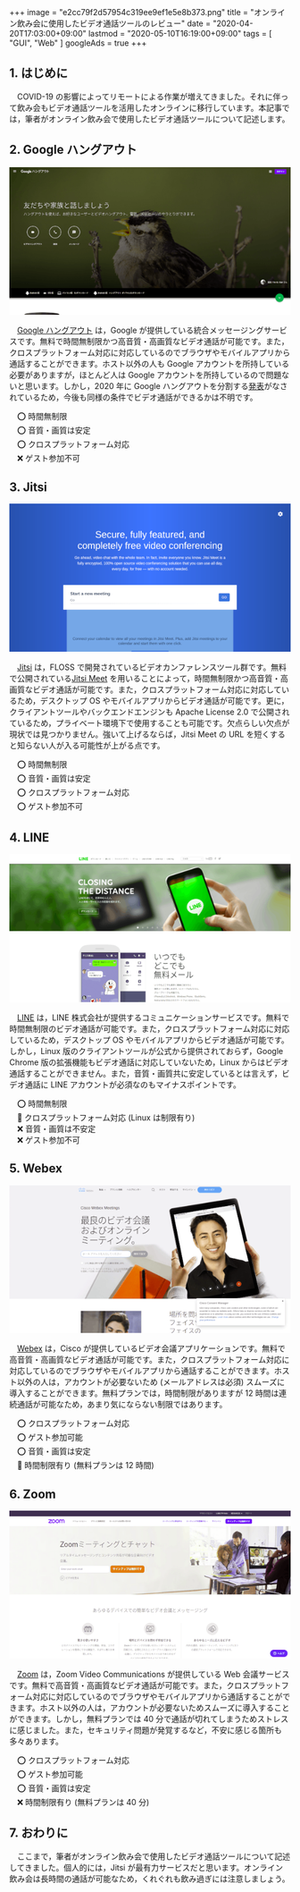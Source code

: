 +++
image = "e2cc79f2d57954c319ee9ef1e5e8b373.png"
title = "オンライン飲み会に使用したビデオ通話ツールのレビュー"
date = "2020-04-20T17:03:00+09:00"
lastmod = "2020-05-10T16:19:00+09:00"
tags = [ "GUI", "Web" ]
googleAds = true
+++

## 1. はじめに

　COVID-19 の影響によってリモートによる作業が増えてきました。それに伴って飲み会もビデオ通話ツールを活用したオンラインに移行しています。本記事では，筆者がオンライン飲み会で使用したビデオ通話ツールについて記述します。

## 2. Google ハングアウト

![](3760ef6fe6e68bdd82899f7fae8c934e.png)

　[Google ハングアウト](https://hangouts.google.com/) は，Google が提供している統合メッセージングサービスです。無料で時間無制限かつ高音質・高画質なビデオ通話が可能です。また，クロスプラットフォーム対応に対応しているのでブラウザやモバイルアプリから通話することができます。ホスト以外の人も Google アカウントを所持している必要がありますが，ほとんど人は Google アカウントを所持しているので問題ないと思います。しかし，2020 年に Google ハングアウトを分割する[発表](https://9to5google.com/2018/12/02/google-hangouts-shutting-down/)がなされているため，今後も同様の条件でビデオ通話ができるかは不明です。

　⭕ 時間無制限  
　⭕ 音質・画質は安定  
　⭕ クロスプラットフォーム対応  
　❌ ゲスト参加不可  

## 3. Jitsi

![](c94b84c6c422348ff56423a0b8cf0f99.png)

　[Jitsi](https://jitsi.org/) は，FLOSS で開発されているビデオカンファレンスツール群です。無料で公開されている[Jitsi Meet](https://meet.jit.si/) を用いることによって，時間無制限かつ高音質・高画質なビデオ通話が可能です。また，クロスプラットフォーム対応に対応しているため，デスクトップ OS やモバイルアプリからビデオ通話が可能です。更に，クライアントツールやバックエンドエンジンも Apache License 2.0 で公開されているため，プライベート環境下で使用することも可能です。欠点らしい欠点が現状では見つかりません。強いて上げるならば，Jitsi Meet の URL を短くすると知らない人が入る可能性が上がる点です。

　⭕ 時間無制限  
　⭕ 音質・画質は安定  
　⭕ クロスプラットフォーム対応  
　⭕ ゲスト参加不可  

## 4. LINE

![](339eed02985245e3a943c599a4791547.png)

　[LINE](http://line.me/) は，LINE 株式会社が提供するコミュニケーションサービスです。無料で時間無制限のビデオ通話が可能です。また，クロスプラットフォーム対応に対応しているため，デスクトップ OS やモバイルアプリからビデオ通話が可能です。しかし，Linux 版のクライアントツールが公式から提供されておらず，Google Chrome 版の拡張機能もビデオ通話に対応していないため，Linux からはビデオ通話することができません。また，音質・画質共に安定しているとは言えず，ビデオ通話に LINE アカウントが必須なのもマイナスポイントです。

　⭕ 時間無制限  
　🔼 クロスプラットフォーム対応 (Linux は制限有り)  
　❌ 音質・画質は不安定  
　❌ ゲスト参加不可  

## 5. Webex

![](34c094f7f3fc169539df52d91eae0a9a.png)

　[Webex](https://www.webex.com/ja/video-conferencing.html) は，Cisco が提供しているビデオ会議アプリケーションです。無料で高音質・高画質なビデオ通話が可能です。また，クロスプラットフォーム対応に対応しているのでブラウザやモバイルアプリから通話することができます。ホスト以外の人は，アカウントが必要ないため (メールアドレスは必須) スムーズに導入することができます。無料プランでは，時間制限がありますが 12 時間は連続通話が可能なため，あまり気にならない制限ではあります。

　⭕ クロスプラットフォーム対応  
　⭕ ゲスト参加可能  
　⭕ 音質・画質は安定  
　🔼 時間制限有り (無料プランは 12 時間)  

## 6. Zoom

![](0a896902d8520c1ef73cc45136cf6386.png)

　[Zoom](https://zoom.us/jp-jp/meetings.html) は，Zoom Video Communications が提供している Web 会議サービスです。無料で高音質・高画質なビデオ通話が可能です。また，クロスプラットフォーム対応に対応しているのでブラウザやモバイルアプリから通話することができます。ホスト以外の人は，アカウントが必要ないためスムーズに導入することができます。しかし，無料プランでは 40 分で通話が切れてしまうためストレスに感じました。また，セキュリティ問題が発覚するなど，不安に感じる箇所も多々あります。

　⭕ クロスプラットフォーム対応  
　⭕ ゲスト参加可能  
　⭕ 音質・画質は安定  
　❌ 時間制限有り (無料プランは 40 分)  

## 7. おわりに

　ここまで，筆者がオンライン飲み会で使用したビデオ通話ツールについて記述してきました。個人的には，Jitsi が最有力サービスだと思います。オンライン飲み会は長時間の通話が可能なため，くれぐれも飲み過ぎには注意しましょう。